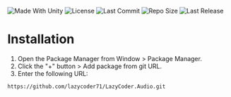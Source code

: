 <p align="left">
  <a>
    <img alt="Made With Unity" src="https://img.shields.io/badge/made%20with-Unity-57b9d3.svg?logo=Unity">
  </a>
  <a>
    <img alt="License" src="https://img.shields.io/github/license/lazycoder71/LazyCoder.Audio?logo=github">
  </a>
  <a>
    <img alt="Last Commit" src="https://img.shields.io/github/last-commit/lazycoder71/LazyCoder.Audio?logo=Mapbox&color=orange">
  </a>
  <a>
    <img alt="Repo Size" src="https://img.shields.io/github/repo-size/lazycoder71/LazyCoder.Audio?logo=VirtualBox">
  </a>
  <a>
    <img alt="Last Release" src="https://img.shields.io/github/v/release/lazycoder71/LazyCoder.Audio?include_prereleases&logo=Dropbox&color=yellow">
  </a>
</p>

# Installation

1. Open the Package Manager from Window > Package Manager.
2. Click the "+" button > Add package from git URL.
3. Enter the following URL:

```
https://github.com/lazycoder71/LazyCoder.Audio.git
```
